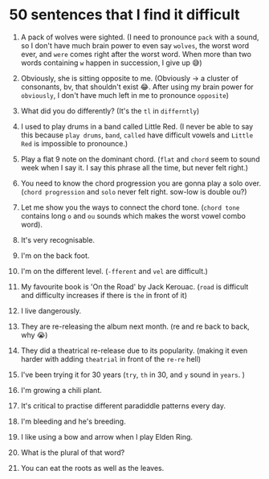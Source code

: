 # 50 sentences that I find it difficult

1. A pack of wolves were sighted. (I need to pronounce `pack` with a sound, so I don't have much brain power to even say `wolves`, the worst word ever, and `were` comes right after the worst word. When more than two words containing `w` happen in succession, I give up 😅)

2. Obviously, she is sitting opposite to me. (Obviously -> a cluster of consonants, bv, that shouldn't exist 😂. After using my brain power for `obviously`, I don't have much left in me to pronounce `opposite`)

3. What did you do differently? (It's the `tl` in `differntly`)

4. I used to play drums in a band called Little Red. (I never be able to say this because `play drums`, `band`, `called` have difficult vowels and `Little Red` is impossible to pronounce.)

5. Play a flat 9 note on the dominant chord. (`flat` and `chord` seem to sound week when I say it. I say this phrase all the time, but never felt right.)

6. You need to know the chord progression you are gonna play a solo over. (`chord progression` and `solo` never felt right. sow-low is double ou?)

7. Let me show you the ways to connect the chord tone. (`chord tone` contains long `o` and `ou` sounds which makes the worst vowel combo word).

8. It's very recognisable.

9. I'm on the back foot.

10. I'm on the different level. (`-fferent` and `vel` are difficult.)

11. My favourite book is 'On the Road' by Jack Kerouac. (`road` is difficult and difficulty increases if there is `the` in front of it)

12. I live dangerously.

13. They are re-releasing the album next month. (re and re back to back, why 😭)

14. They did a theatrical re-release due to its popularity. (making it even harder with adding `theatrial` in front of the `re-re` hell)

15. I've been trying it for 30 years (`try`, `th` in 30, and `y` sound in `years`. )

16. I'm growing a chili plant.

17. It's critical to practise different paradiddle patterns every day.

18. I'm bleeding and he's breeding.

19. I like using a bow and arrow when I play Elden Ring.

20. What is the plural of that word?

21. You can eat the roots as well as the leaves.
